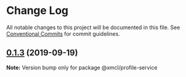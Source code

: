 # Change Log

All notable changes to this project will be documented in this file.
See [Conventional Commits](https://conventionalcommits.org) for commit guidelines.

## [0.1.3](https://github.com/ci010/ts-minecraft/compare/@xmcl/profile-service@0.1.2...@xmcl/profile-service@0.1.3) (2019-09-19)

**Note:** Version bump only for package @xmcl/profile-service
